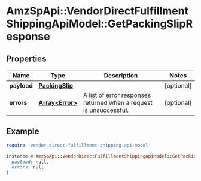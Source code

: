 # AmzSpApi::VendorDirectFulfillmentShippingApiModel::GetPackingSlipResponse

## Properties

| Name | Type | Description | Notes |
| ---- | ---- | ----------- | ----- |
| **payload** | [**PackingSlip**](PackingSlip.md) |  | [optional] |
| **errors** | [**Array&lt;Error&gt;**](Error.md) | A list of error responses returned when a request is unsuccessful. | [optional] |

## Example

```ruby
require 'vendor-direct-fulfillment-shipping-api-model'

instance = AmzSpApi::VendorDirectFulfillmentShippingApiModel::GetPackingSlipResponse.new(
  payload: null,
  errors: null
)
```

